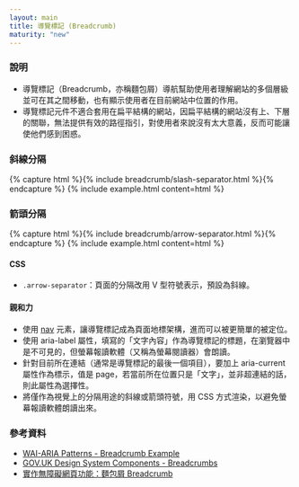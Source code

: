```yaml
---
layout: main
title: 導覽標記 (Breadcrumb)
maturity: "new"
---
```


### 說明

- 導覽標記（Breadcrumb，亦稱麵包屑）導航幫助使用者理解網站的多個層級並可在其之間移動，也有顯示使用者在目前網站中位置的作用。
- 導覽標記元件不適合套用在扁平結構的網站，因扁平結構的網站沒有上、下層的關聯，無法提供有效的路徑指引，對使用者來說沒有太大意義，反而可能讓使他們感到困惑。

### 斜線分隔

{% capture html %}{% include breadcrumb/slash-separator.html %}{% endcapture %}
{% include example.html
  content=html
%}

### 箭頭分隔

{% capture html %}{% include breadcrumb/arrow-separator.html %}{% endcapture %}
{% include example.html
  content=html
%}

#### CSS

- `.arrow-separator`：頁面的分隔改用 V 型符號表示，預設為斜線。

#### 親和力

- 使用 [nav](https://www.w3.org/WAI/ARIA/apg/patterns/landmarks/examples/navigation.html) 元素，讓導覽標記成為頁面地標架構，進而可以被更簡單的被定位。
- 使用 aria-label 屬性，填寫的「文字內容」作為導覽標記的標題，在瀏覽器中是不可見的，但螢幕報讀軟體（又稱為螢幕閱讀器）會朗讀。
- 針對目前所在連結（通常是導覽標記的最後一個項目），要加上 aria-current 屬性作為標示，值是 page，若當前所在位置只是「文字」，並非超連結的話，則此屬性為選擇性。
- 將僅作為視覺上的分隔用途的斜線或箭頭符號，用 CSS 方式渲染，以避免螢幕報讀軟體朗讀出來。

### 參考資料

- [WAI-ARIA Patterns - Breadcrumb Example](https://www.w3.org/WAI/ARIA/apg/patterns/breadcrumb/examples/breadcrumb/)
- [GOV.UK Design System Components - Breadcrumbs](https://design-system.service.gov.uk/components/breadcrumbs/#wcag-interact-breadcrumbs)
- [實作無障礙網頁功能：麵包屑 Breadcrumb](https://ithelp.ithome.com.tw/articles/10222429)

